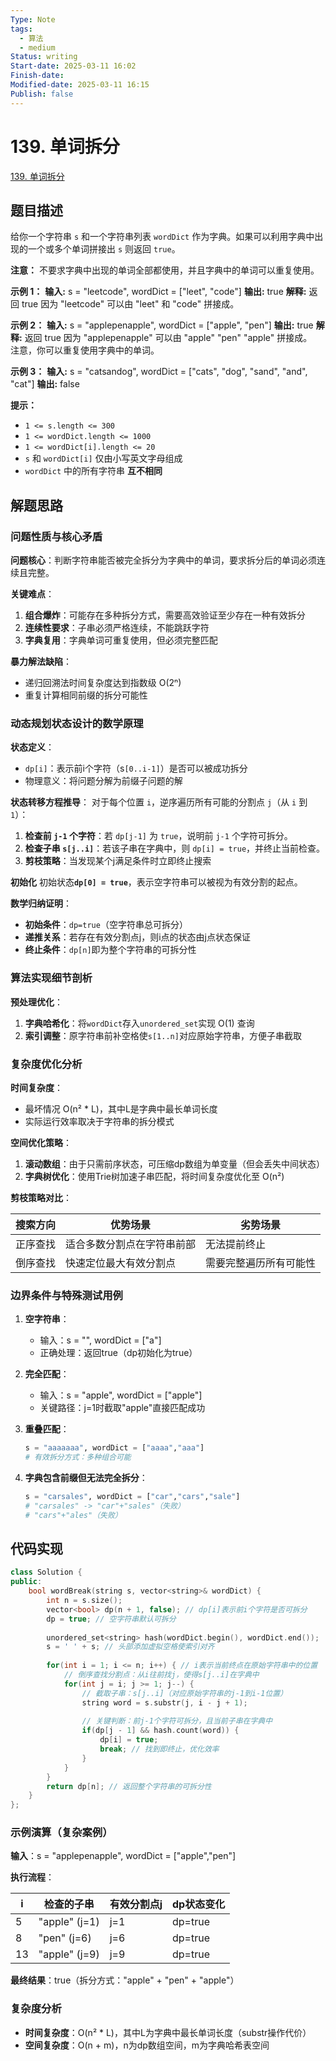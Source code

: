 ```yaml
---
Type: Note
tags:
  - 算法
  - medium
Status: writing
Start-date: 2025-03-11 16:02
Finish-date: 
Modified-date: 2025-03-11 16:15
Publish: false
---
```



# 139. 单词拆分
[139. 单词拆分](https://leetcode.cn/problems/word-break/)

## 题目描述
给你一个字符串 `s` 和一个字符串列表 `wordDict` 作为字典。如果可以利用字典中出现的一个或多个单词拼接出 `s` 则返回 `true`。

**注意：** 不要求字典中出现的单词全部都使用，并且字典中的单词可以重复使用。

**示例 1：**
**输入:** s = "leetcode", wordDict = ["leet", "code"]
**输出:** true
**解释:** 返回 true 因为 "leetcode" 可以由 "leet" 和 "code" 拼接成。

**示例 2：**
**输入:** s = "applepenapple", wordDict = ["apple", "pen"]
**输出:** true
**解释:** 返回 true 因为 "applepenapple" 可以由 "apple" "pen" "apple" 拼接成。
     注意，你可以重复使用字典中的单词。

**示例 3：**
**输入:** s = "catsandog", wordDict = ["cats", "dog", "sand", "and", "cat"]
**输出:** false

**提示：**
- `1 <= s.length <= 300`
- `1 <= wordDict.length <= 1000`
- `1 <= wordDict[i].length <= 20`
- `s` 和 `wordDict[i]` 仅由小写英文字母组成
- `wordDict` 中的所有字符串 **互不相同**

## 解题思路



### 问题性质与核心矛盾
**问题核心**：判断字符串能否被完全拆分为字典中的单词，要求拆分后的单词必须连续且完整。

**关键难点**：
1. **组合爆炸**：可能存在多种拆分方式，需要高效验证至少存在一种有效拆分
2. **连续性要求**：子串必须严格连续，不能跳跃字符
3. **字典复用**：字典单词可重复使用，但必须完整匹配

**暴力解法缺陷**：
- 递归回溯法时间复杂度达到指数级 O(2ⁿ)
- 重复计算相同前缀的拆分可能性

### 动态规划状态设计的数学原理
**状态定义**：
- `dp[i]`：表示前i个字符（s`[0..i-1]`）是否可以被成功拆分
- 物理意义：将问题分解为前缀子问题的解

**状态转移方程推导**：
对于每个位置 `i`，逆序遍历所有可能的分割点 `j`（从 `i` 到 `1`）：
1. **检查前 `j-1` 个字符**：若 `dp[j-1]` 为 `true`，说明前 `j-1` 个字符可拆分。
2. **检查子串 `s[j..i]`**：若该子串在字典中，则 `dp[i] = true`，并终止当前检查。
3. **剪枝策略**：当发现某个j满足条件时立即终止搜索

**初始化**
初始状态 ​**`dp[0] = true`**，表示空字符串可以被视为有效分割的起点。

**数学归纳证明**：
- **初始条件**：`dp=true`（空字符串总可拆分）
- **递推关系**：若存在有效分割点j，则i点的状态由j点状态保证
- **终止条件**：`dp[n]`即为整个字符串的可拆分性

### 算法实现细节剖析
**预处理优化**：
1. **字典哈希化**：将`wordDict`存入`unordered_set`实现 O(1) 查询
2. **索引调整**：原字符串前补空格使`s[1..n]`对应原始字符串，方便子串截取



### 复杂度优化分析
**时间复杂度**：
- 最坏情况 O(n² * L)，其中L是字典中最长单词长度
- 实际运行效率取决于字符串的拆分模式

**空间优化策略**：
1. **滚动数组**：由于只需前序状态，可压缩dp数组为单变量（但会丢失中间状态）
2. **字典树优化**：使用Trie树加速子串匹配，将时间复杂度优化至 O(n²)

**剪枝策略对比**：

| 搜索方向 | 优势场景                   | 劣势场景               |
|----------|----------------------------|------------------------|
| 正序查找 | 适合多数分割点在字符串前部 | 无法提前终止           |
| 倒序查找 | 快速定位最大有效分割点     | 需要完整遍历所有可能性 |

### 边界条件与特殊测试用例
1. **空字符串**：
   - 输入：s = "", wordDict = ["a"]
   - 正确处理：返回true（dp初始化为true）

2. **完全匹配**：
   - 输入：s = "apple", wordDict = ["apple"]
   - 关键路径：j=1时截取"apple"直接匹配成功

3. **重叠匹配**：
   ```python
   s = "aaaaaaa", wordDict = ["aaaa","aaa"]
   # 有效拆分方式：多种组合可能
   ```

4. **字典包含前缀但无法完全拆分**：
   ```python
   s = "carsales", wordDict = ["car","cars","sale"]
   # "carsales" -> "car"+"sales"（失败）
   # "cars"+"ales"（失败）
   ```




## 代码实现
```cpp
class Solution {
public:
    bool wordBreak(string s, vector<string>& wordDict) {
        int n = s.size();
        vector<bool> dp(n + 1, false); // dp[i]表示前i个字符是否可拆分
        dp = true; // 空字符串默认可拆分
        
        unordered_set<string> hash(wordDict.begin(), wordDict.end());
        s = ' ' + s; // 头部添加虚拟空格使索引对齐
        
        for(int i = 1; i <= n; i++) { // i表示当前终点在原始字符串中的位置
            // 倒序查找分割点：从i往前找j，使得s[j..i]在字典中
            for(int j = i; j >= 1; j--) { 
                // 截取子串：s[j..i]（对应原始字符串的j-1到i-1位置）
                string word = s.substr(j, i - j + 1);
                
                // 关键判断：前j-1个字符可拆分，且当前子串在字典中
                if(dp[j - 1] && hash.count(word)) {
                    dp[i] = true;
                    break; // 找到即终止，优化效率
                }
            }
        }
        return dp[n]; // 返回整个字符串的可拆分性
    }
};
```

### 示例演算（复杂案例）
**输入**：s = "applepenapple", wordDict = ["apple","pen"]

**执行流程**：

| i | 检查的子串         | 有效分割点j | dp状态变化       |
|---|--------------------|-------------|------------------|
| 5 | "apple" (j=1)      | j=1         | dp=true       |
| 8 | "pen" (j=6)        | j=6         | dp=true       |
| 13| "apple" (j=9)      | j=9         | dp=true      |

**最终结果**：true（拆分方式："apple" + "pen" + "apple"）



### 复杂度分析
- **时间复杂度**：O(n² * L)，其中L为字典中最长单词长度（substr操作代价）
- **空间复杂度**：O(n + m)，n为dp数组空间，m为字典哈希表空间



